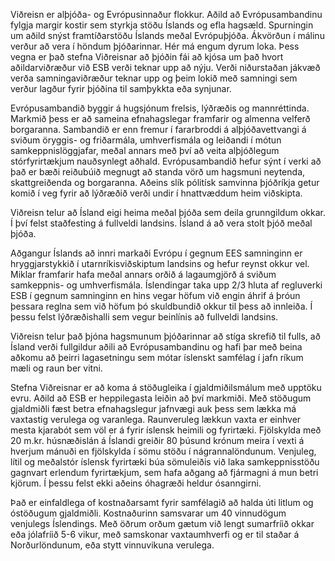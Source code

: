 Viðreisn er alþjóða- og Evrópusinnaður flokkur. Aðild að Evrópusambandinu fylgja margir kostir sem styrkja stöðu Íslands og efla hagsæld. Spurningin um aðild snýst framtíðarstöðu Íslands meðal Evrópuþjóða. Ákvörðun í málinu verður að vera í höndum þjóðarinnar. Hér má engum dyrum loka. Þess vegna er það stefna Viðreisnar að þjóðin fái að kjósa um það hvort aðildarviðræður við ESB verði teknar upp að nýju. Verði niðurstaðan jákvæð verða samningaviðræður teknar upp og þeim lokið með samningi sem verður lagður fyrir þjóðina til samþykkta eða synjunar.

Evrópusambandið byggir á hugsjónum frelsis, lýðræðis og mannréttinda. Markmið þess er að sameina efnahagslegar framfarir og almenna velferð borgaranna. Sambandið er enn fremur í fararbroddi á alþjóðavettvangi á sviðum öryggis- og friðarmála, umhverfismála og leiðandi í mótun samkeppnislöggjafar, meðal annars með því að veita alþjóðlegum stórfyrirtækjum nauðsynlegt aðhald. Evrópusambandið hefur sýnt í verki að það er bæði reiðubúið megnugt að standa vörð um hagsmuni neytenda, skattgreiðenda og borgaranna. Aðeins slík pólitísk samvinna þjóðríkja getur komið í veg fyrir að lýðræðið verði undir í hnattvæddum heim viðskipta.

Viðreisn telur að Ísland eigi heima meðal þjóða sem deila grunngildum okkar. Í því felst staðfesting á fullveldi landsins. Ísland á að vera stolt þjóð meðal þjóða.

Aðgangur Íslands að innri markaði Evrópu í gegnum EES samninginn er hryggjarstykkið í utarnríkisviðskiptum landsins og hefur reynst okkur vel. Miklar framfarir hafa meðal annars orðið á lagaumgjörð á sviðum samkeppnis- og umhverfismála. Íslendingar taka upp 2/3 hluta af regluverki ESB í gegnum samninginn en hins vegar höfum við engin áhrif á þróun þessara reglna sem við höfum þó skuldbundið okkur til þess að innleiða. Í þessu felst lýðræðishalli sem vegur beinlínis að fullveldi landsins.

Viðreisn telur það þjóna hagsmunum þjóðarinnar að stíga skrefið til fulls, að Ísland verði fullgildur aðili að Evrópusambandinu og hafi þar með beina aðkomu að þeirri lagasetningu sem mótar íslenskt samfélag í jafn ríkum mæli og raun ber vitni.

Stefna Viðreisnar er að koma á stöðugleika í gjaldmiðilsmálum með upptöku evru. Aðild að ESB er heppilegasta leiðin að því markmiði. Með stöðugum gjaldmiðli fæst betra efnahagslegur jafnvægi auk þess sem lækka má vaxtastig verulega og varanlega. Raunveruleg lækkun vaxta er einhver mesta kjarabót sem völ er á fyrir íslensk heimili og fyrirtæki. Fjölskylda með 20 m.kr. húsnæðislán á Íslandi greiðir 80 þúsund krónum meira í vexti á hverjum mánuði en fjölskylda í sömu stöðu í nágrannalöndunum. Venjuleg, lítil og meðalstór íslensk fyrirtæki búa sömuleiðis við laka samkeppnisstöðu gagnvart erlendum fyrirtækjum, sem hafa aðgang að fjármagni á mun betri kjörum. Í þessu felst ekki aðeins óhagræði heldur ósanngirni.

Það er einfaldlega of kostnaðarsamt fyrir samfélagið að halda úti litlum og óstöðugum gjaldmiðli. Kostnaðurinn samsvarar um 40 vinnudögum venjulegs Íslendings. Með öðrum orðum gætum við lengt sumarfríið okkar eða jólafríið 5-6 vikur, með samskonar vaxtaumhverfi og er til staðar á Norðurlöndunum, eða stytt vinnuvikuna verulega.
